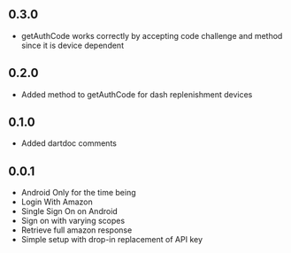 ## 0.3.0

- getAuthCode works correctly by accepting code challenge and method since it is device dependent

## 0.2.0

- Added method to getAuthCode for dash replenishment devices

## 0.1.0

- Added dartdoc comments

## 0.0.1

- Android Only for the time being
- Login With Amazon
- Single Sign On on Android
- Sign on with varying scopes
- Retrieve full amazon response
- Simple setup with drop-in replacement of API key
